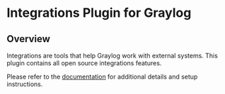 # Integrations Plugin for Graylog

Overview
--------

Integrations are tools that help Graylog work with external systems. This plugin contains all open source integrations
features.

Please refer to the [documentation](http://docs.graylog.org/en/3.0/pages/integrations.html) for additional details 
and setup instructions.     